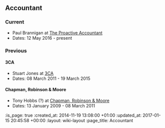 ## Accountant

### Current

* Paul Brannigan at [The Proactive Accountant][]
* Dates: 12 May 2016 - present

### Previous

#### 3CA

* Stuart Jones at [3CA][]
* Dates: 08 March 2011 - 19 March 2015

#### Chapman, Robinson & Moore

* Tony Hobbs (?) at [Chapman, Robinson & Moore][]
* Dates: 13 January 2009 - 08 March 2011

[The Proactive Accountant]: http://www.proactive.uk.net/
[3CA]: http://www.3ca.co.uk/
[Chapman, Robinson & Moore]: http://crmoxford.co.uk/

:is_page: true
:created_at: 2014-11-19 13:08:00 +01:00
:updated_at: 2017-01-15 20:45:58 +00:00
:layout: wiki-layout
:page_title: Accountant
